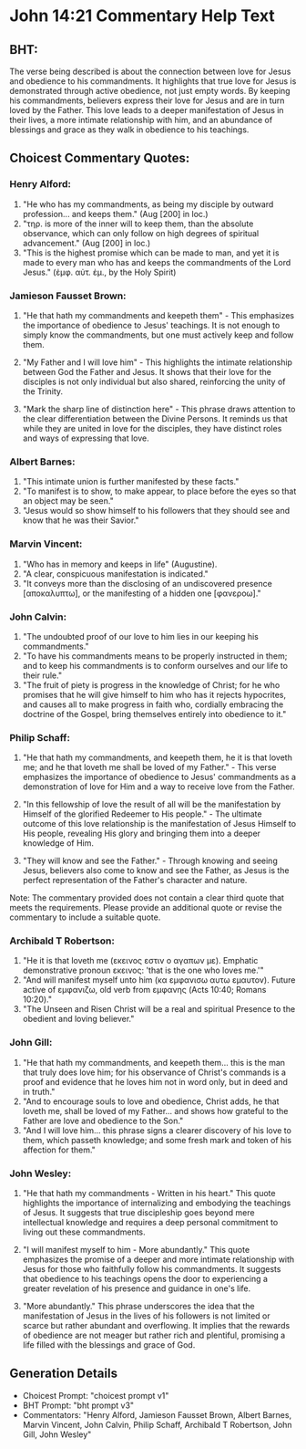 # John 14:21 Commentary Help Text

## BHT:
The verse being described is about the connection between love for Jesus and obedience to his commandments. It highlights that true love for Jesus is demonstrated through active obedience, not just empty words. By keeping his commandments, believers express their love for Jesus and are in turn loved by the Father. This love leads to a deeper manifestation of Jesus in their lives, a more intimate relationship with him, and an abundance of blessings and grace as they walk in obedience to his teachings.

## Choicest Commentary Quotes:
### Henry Alford:
1. "He who has my commandments, as being my disciple by outward profession... and keeps them." (Aug [200] in loc.)
2. "τηρ. is more of the inner will to keep them, than the absolute observance, which can only follow on high degrees of spiritual advancement." (Aug [200] in loc.)
3. "This is the highest promise which can be made to man, and yet it is made to every man who has and keeps the commandments of the Lord Jesus." (ἐμφ. αὐτ. ἐμ., by the Holy Spirit)

### Jamieson Fausset Brown:
1. "He that hath my commandments and keepeth them" - This emphasizes the importance of obedience to Jesus' teachings. It is not enough to simply know the commandments, but one must actively keep and follow them.

2. "My Father and I will love him" - This highlights the intimate relationship between God the Father and Jesus. It shows that their love for the disciples is not only individual but also shared, reinforcing the unity of the Trinity.

3. "Mark the sharp line of distinction here" - This phrase draws attention to the clear differentiation between the Divine Persons. It reminds us that while they are united in love for the disciples, they have distinct roles and ways of expressing that love.

### Albert Barnes:
1. "This intimate union is further manifested by these facts."
2. "To manifest is to show, to make appear, to place before the eyes so that an object may be seen."
3. "Jesus would so show himself to his followers that they should see and know that he was their Savior."

### Marvin Vincent:
1. "Who has in memory and keeps in life" (Augustine).
2. "A clear, conspicuous manifestation is indicated."
3. "It conveys more than the disclosing of an undiscovered presence [αποκαλυπτω], or the manifesting of a hidden one [φανεροω]."

### John Calvin:
1. "The undoubted proof of our love to him lies in our keeping his commandments."
2. "To have his commandments means to be properly instructed in them; and to keep his commandments is to conform ourselves and our life to their rule."
3. "The fruit of piety is progress in the knowledge of Christ; for he who promises that he will give himself to him who has it rejects hypocrites, and causes all to make progress in faith who, cordially embracing the doctrine of the Gospel, bring themselves entirely into obedience to it."

### Philip Schaff:
1. "He that hath my commandments, and keepeth them, he it is that loveth me; and he that loveth me shall be loved of my Father." - This verse emphasizes the importance of obedience to Jesus' commandments as a demonstration of love for Him and a way to receive love from the Father.

2. "In this fellowship of love the result of all will be the manifestation by Himself of the glorified Redeemer to His people." - The ultimate outcome of this love relationship is the manifestation of Jesus Himself to His people, revealing His glory and bringing them into a deeper knowledge of Him.

3. "They will know and see the Father." - Through knowing and seeing Jesus, believers also come to know and see the Father, as Jesus is the perfect representation of the Father's character and nature.

Note: The commentary provided does not contain a clear third quote that meets the requirements. Please provide an additional quote or revise the commentary to include a suitable quote.

### Archibald T Robertson:
1. "He it is that loveth me (εκεινος εστιν ο αγαπων με). Emphatic demonstrative pronoun εκεινος: 'that is the one who loves me.'" 
2. "And will manifest myself unto him (κα εμφανισω αυτω εμαυτον). Future active of εμφανιζω, old verb from εμφανης (Acts 10:40; Romans 10:20)." 
3. "The Unseen and Risen Christ will be a real and spiritual Presence to the obedient and loving believer."

### John Gill:
1. "He that hath my commandments, and keepeth them... this is the man that truly does love him; for his observance of Christ's commands is a proof and evidence that he loves him not in word only, but in deed and in truth."
2. "And to encourage souls to love and obedience, Christ adds, he that loveth me, shall be loved of my Father... and shows how grateful to the Father are love and obedience to the Son."
3. "And I will love him... this phrase signs a clearer discovery of his love to them, which passeth knowledge; and some fresh mark and token of his affection for them."

### John Wesley:
1. "He that hath my commandments - Written in his heart." This quote highlights the importance of internalizing and embodying the teachings of Jesus. It suggests that true discipleship goes beyond mere intellectual knowledge and requires a deep personal commitment to living out these commandments.

2. "I will manifest myself to him - More abundantly." This quote emphasizes the promise of a deeper and more intimate relationship with Jesus for those who faithfully follow his commandments. It suggests that obedience to his teachings opens the door to experiencing a greater revelation of his presence and guidance in one's life.

3. "More abundantly." This phrase underscores the idea that the manifestation of Jesus in the lives of his followers is not limited or scarce but rather abundant and overflowing. It implies that the rewards of obedience are not meager but rather rich and plentiful, promising a life filled with the blessings and grace of God.


## Generation Details
- Choicest Prompt: "choicest prompt v1"
- BHT Prompt: "bht prompt v3"
- Commentators: "Henry Alford, Jamieson Fausset Brown, Albert Barnes, Marvin Vincent, John Calvin, Philip Schaff, Archibald T Robertson, John Gill, John Wesley"
